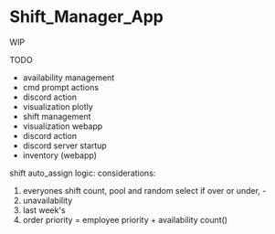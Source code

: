 # Shift_Manager_App
WIP

TODO

- availability management
- cmd prompt actions 
- discord action
- visualization plotly
- shift management 
- visualization webapp
- discord action
- discord server startup
- inventory (webapp)


shift auto_assign logic: 
  considerations: 
  1. everyones shift count, pool and random select if over or under, -
  2. unavailability
  3. last week's 
  4. order priority = employee priority + availability count()
